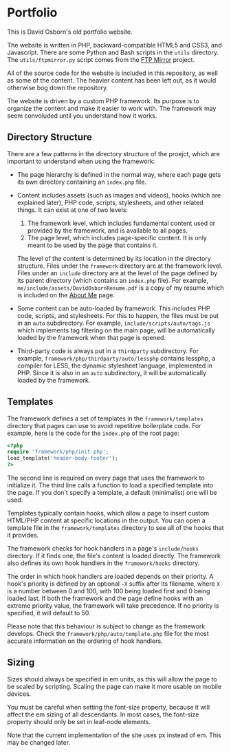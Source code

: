 Portfolio
=========

This is David Osborn's old portfolio website.

The website is written in PHP, backward-compatible HTML5 and CSS3, and
Javascript.  There are some Python and Bash scripts in the `utils` directory.
The `utils/ftpmirror.py` script comes from the
[FTP Mirror](https://github.com/davidcosborn/ftpmirror/) project.

All of the source code for the website is included in this repository, as well
as some of the content.  The heavier content has been left out, as it would
otherwise bog down the repository.

The website is driven by a custom PHP framework.  Its purpose is to organize the
content and make it easier to work with.  The framework may seem convoluded
until you understand how it works.


Directory Structure
-------------------

There are a few patterns in the directory structure of the proejct, which are
important to understand when using the framework:

* The page hierarchy is defined in the normal way, where each page gets its
  own directory containing an `index.php` file.

* Content includes assets (such as images and videos), hooks (which are
  explained later), PHP code, scripts, stylesheets, and other related
  things.  It can exist at one of two levels:
	1. The framework level, which includes fundamental content used or
	   provided by the framework, and is available to all pages.
	2. The page level, which includes page-specific content.  It is only
	   meant to be used by the page that contains it.

  The level of the content is determined by its location in the directory
  structure.  Files under the `framework` directory are at the framework
  level.  Files under an `include` directory are at the level of the page
  defined by its parent directory (which contains an `index.php` file).
  For example, `me/include/assets/DavidOsbornResume.pdf` is a copy of my
  resume which is included on the
  [About Me](http://davidcosborn.com/portfolio/me/) page.

* Some content can be auto-loaded by framework.  This includes PHP code,
  scripts, and stylesheets.  For this to happen, the files must be put in
  an `auto` subdirectory.  For example, `include/scripts/auto/tags.js`
  which implements tag filtering on the main page, will be automatically
  loaded by the framework when that page is opened.

* Third-party code is always put in a `thirdparty` subdirectory.  For
  example, `framework/php/thirdparty/auto/lessphp` contains lessphp, a
  compiler for LESS, the dynamic stylesheet language, implemented in PHP.
  Since it is also in an `auto` subdirectory, it will be automatically
  loaded by the framework.


Templates
---------

The framework defines a set of templates in the `framework/templates` directory
that pages can use to avoid repetitive boilerplate code.  For example, here is
the code for the `index.php` of the root page:

```php
<?php
require 'framework/php/init.php';
load_template('header-body-footer');
?>
```

The second line is required on every page that uses the framework to initialize
it.  The third line calls a function to load a specified template into the page.
If you don't specify a template, a default (minimalist) one will be used.

Templates typically contain hooks, which allow a page to insert custom HTML/PHP
content at specific locations in the output.  You can open a template file in
the `framework/templates` directory to see all of the hooks that it provides.

The framework checks for hook handlers in a page's `include/hooks` directory.
If it finds one, the file's content is loaded directly.  The framework also
defines its own hook handlers in the `framework/hooks` directory.

The order in which hook handlers are loaded depends on their priority.  A hook's
priority is defined by an optional `-X` suffix after its filename, where `X` is
a number between 0 and 100, with 100 being loaded first and 0 being loaded last.
If both the framework and the page define hooks with an extreme priority value,
the framework will take precedence. If no priority is specified, it will default
to 50.

Please note that this behaviour is subject to change as the framework develops.
Check the `framework/php/auto/template.php` file for the most accurate
information on the ordering of hook handlers.


Sizing
------

Sizes should always be specified in em units, as this will allow the page to be
scaled by scripting.  Scaling the page can make it more usable on mobile
devices.

You must be careful when setting the font-size property, because it will affect
the em sizing of all descendants.  In most cases, the font-size property should
only be set in leaf-node elements.

Note that the current implementation of the site uses px instead of em.  This
may be changed later.
